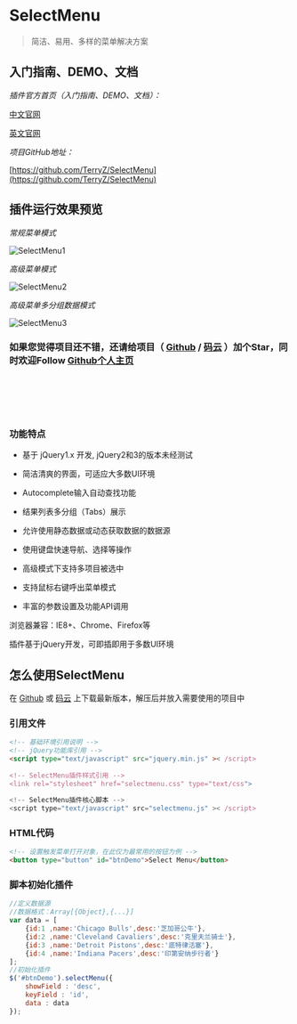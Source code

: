# SelectMenu

> 简洁、易用、多样的菜单解决方案

## 入门指南、DEMO、文档

*插件官方首页（入门指南、DEMO、文档）：*

[中文官网](https://terryz.gitee.io/selectmenu/index.html)

[英文官网](https://terryz.github.io/selectmenu/index.html)

*项目GitHub地址：*

[https://github.com/TerryZ/SelectMenu](https://github.com/TerryZ/SelectMenu)



## 插件运行效果预览

*常规菜单模式*

![SelectMenu1](https://terryz.github.io/image/SelectMenuBase.png "SelectMenu")

*高级菜单模式*

![SelectMenu2](https://terryz.github.io/image/SelectMenu.png "SelectMenu")

*高级菜单多分组数据模式*

![SelectMenu3](https://terryz.github.io/image/SelectMenuGroup.png "SelectMenu")



### 如果您觉得项目还不错，还请给项目（ [Github](https://github.com/TerryZ/SelectMenu) / [码云](https://gitee.com/TerryZ/SelectMenu) ）加个Star，同时欢迎Follow [Github个人主页](https://github.com/TerryZ)

<br><br><br><br>




### 功能特点


* 基于 jQuery1.x 开发, jQuery2和3的版本未经测试

* 简洁清爽的界面，可适应大多数UI环境

* Autocomplete输入自动查找功能

* 结果列表多分组（Tabs）展示

* 允许使用静态数据或动态获取数据的数据源

* 使用键盘快速导航、选择等操作

* 高级模式下支持多项目被选中

* 支持鼠标右键呼出菜单模式

* 丰富的参数设置及功能API调用

浏览器兼容：IE8+、Chrome、Firefox等

插件基于jQuery开发，可即插即用于多数UI环境


## 怎么使用SelectMenu

在 [Github](https://github.com/TerryZ/SelectMenu) 或 [码云](https://gitee.com/TerryZ/SelectMenu) 上下载最新版本，解压后并放入需要使用的项目中

### 引用文件

```html
<!-- 基础环境引用说明 -->
<!-- jQuery功能库引用 -->
<script type="text/javascript" src="jquery.min.js" >< /script>
 
<!-- SelectMenu插件样式引用 -->
<link rel="stylesheet" href="selectmenu.css" type="text/css">
 
<!-- SelectMenu插件核心脚本 -->
<script type="text/javascript" src="selectmenu.js" >< /script>
```

### HTML代码

```html
<!-- 设置触发菜单打开对象，在此仅为最常用的按钮为例 -->
<button type="button" id="btnDemo">Select Menu</button>
```

### 脚本初始化插件

```js
//定义数据源
//数据格式：Array[{Object},{...}]
var data = [
    {id:1 ,name:'Chicago Bulls',desc:'芝加哥公牛'},
    {id:2 ,name:'Cleveland Cavaliers',desc:'克里夫兰骑士'},
    {id:3 ,name:'Detroit Pistons',desc:'底特律活塞'},
    {id:4 ,name:'Indiana Pacers',desc:'印第安纳步行者'}
];
//初始化插件
$('#btnDemo').selectMenu({
    showField : 'desc',
    keyField : 'id',
    data : data
});
```

